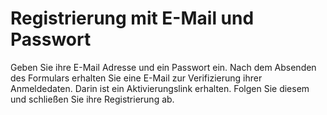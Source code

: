 # Registrierung mit E-Mail und Passwort

Geben Sie ihre E-Mail Adresse und ein Passwort ein. Nach dem Absenden des Formulars erhalten Sie eine E-Mail zur Verifizierung ihrer Anmeldedaten. Darin ist ein Aktivierungslink erhalten. Folgen Sie diesem und schließen Sie ihre Registrierung ab.
